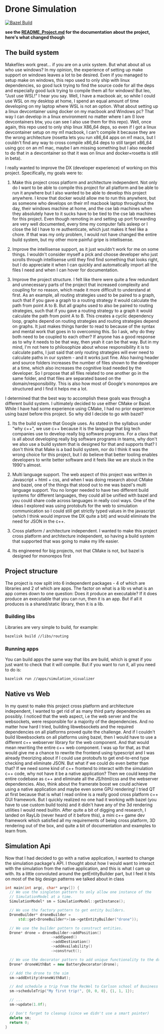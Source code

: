 # Drone Simulation

[![Bazel Build](https://github.com/leonitousconforti/drone_simulation/actions/workflows/bazel_build.yml/badge.svg?branch=bazel)](https://github.com/leonitousconforti/drone_simulation/actions/workflows/bazel_build.yml)

__see the [README_Project.md](./README_Project.md) for the documentation about the project, here's what changed though__

## The build system

Makefiles work great... if you are on a unix system. But what about all us who use windows? In my opinion, the experience of setting up make support on windows leaves a lot to be desired. Even if you managed to setup make on windows, this repo used to only ship with linux dependencies, so good luck trying to find the source code for all the deps and especially good luck trying to compile them all for windows! But leo, "Just use WSL!" I hear you say. Well, I have a macbook air, so while I could use WSL on my desktop at home, I spend an equal amount of time developing on my laptop where WSL is not an option. What about setting up a linux devcontainer using docker on my macbook and Windows pc? That way I can develop in a linux environment no matter where I am (I love devcontainers btw, you can see I also use them for this repo). Well, once again, this repo used to only ship linux X86_64 deps, so even if I got a linux devcontainer setup on my m1 macbook, I can't compile it because they are the wrong architecture (rosetta lets you run x86_64 apps on m1 macs, but I couldn't find any way to cross compile x86_64 deps to still target x86_64 using gcc on an m1 mac, maybe I am missing something but I also needed to do that in a devcontainer so that it was on linux and docker+rosetta is still in beta).

I really wanted to improve the DX (developer experience) of working on this project. Specifically, my goals were to:

1. Make this project cross platform and architecture independent. Not only do I want to be able to compile this project for all platform and be able to run it anywhere but I also wanted to be able to develop this project anywhere. I know that docker would allow me to run this anywhere, but as someone who develops on their m1 macbook laptop throughout the day, their windows machine at home, and the cse lab machines when they absolutely have to it sucks have to be tied to the cse lab machines for this project. Even though remoting in and setting up port forwarding are very well documented, every time my computer falls asleep or I close the lid I have to re authenticate, which just makes it feel like a chore. If that was my only problem, I would not have changed the entire build system, but my other more painful gripe is intellisense.

2. Improve the intellisense support, as it just wouldn't work for me on some things. I wouldn't consider myself a pick and choose developer who just scrolls through intellisense until they find find something that looks right, but I do appreciate it when I can quickly and automatically import all the files I need and when I can hover for documentation.

3. Improve the project structure. I felt like there were quite a few redundant and unnecessary parts of the project that increased complexity and coupling for no reason, which made it more difficult to understand at first. As an example, all routing strategies used to be paired to a graph, such that if you gave a graph to a routing strategy it would calculate the path from point A to B. But all graphs used to also be paired to routing strategies, such that if you gave a routing strategy to a graph it would calculate the path from point A to B. This creates a cyclic dependency loop, graphs depend on routing strategies and routing strategies depend on graphs. It just makes things harder to read to because of the syntax and mental work that goes in to overcoming this. So I ask, why do they both need to be coupled to each other? If anyone has a good response as to why it needs to be that way, then yeah it can be that way. But in my mind, I'm not here to philosophize about whose responsibility it is to calculate paths, I just said that only routing strategies will ever need to calculate paths in our system - and it works just fine. Also having header and source folders increases the number of files shown to the developer at a time, which also increases the cognitive load needed by the developer. So I propose that all files related to one another go in the same folder, and that files are separated based on the domain/responsibility. This is also how most of Google's monorepos are structured and I find it helps me a lot.

I determined that the best way to accomplish these goals was through a different build system. I ultimately decided to use either CMake or Bazel. While I have had some experience using CMake, I had no prior experience using bazel before this project. So why did I decide to go with bazel?

1. Its the build system that Google uses. As stated in the syllabus under "why c++", we use c++ because it is the language that big tech companies use to develop really big software programs. For a class that is all about developing really big software programs in teams, why don't we also use a build system that is designed for that and supports that? I don't think that Make is a bad build system, nor do I think it was the wrong choice for this project, but I do believe that better tooling enables developers to write better software and it feels like we are stuck in the 1990's almost.

2. Multi language support. The web aspect of this project was written in Javascript + html + css, and when I was doing research about CMake and bazel, one of the things that stood out to me was bazel's multi language support. You no longer needed to have two different build systems for different languages, they could all be unified with bazel and you could share code across languages in really cool ways. One of the ideas I explored was using protobufs for the web to simulation communication so I could still get strictly typed values in the javascript (which I think would improve the DX quite a bit) and would eliminate the need for JSON in the c++.

3. Cross platform / architecture independent. I wanted to make this project cross platform and architecture independent, so having a build system that supported that was going to make my life easier.

4. Its engineered for big projects, not that CMake is not, but bazel is designed for monorepos first

## Project structure

The project is now split into 6 independent packages - 4 of which are libraries and 2 of which are apps. The factor on what is a lib vs what is an app comes down to one question: Does it produce an executable? If it does produce an executable that you can run, then it is an app. But if all it produces is a shared/static library, then it is a lib.

### Building libs

Libraries are very simple to build, for example:
```bash
bazelisk build //libs/routing
```

### Running apps

You can build apps the same way that libs are build, which is great if you just want to check that it will compile. But if you want to run it, all you need to do is:
```bash
bazelisk run //apps/simulation_visualizer
```

## Native vs Web

In my quest to make this project cross platform and architecture independent, I wanted to get rid of as many third party dependencies as possibly. I noticed that the web aspect, i.e the web server and the websockets, were responsible for a majority of the dependencies. And no matter how hard I tried, building libwebsockets and the required dependencies on all platforms proved quite the challenge. And if I couldn't build libwebsockets on all platforms using bazel, then I would have to use a different c++ webserver library for the web component. And that would mean rewriting the entire c++ web component. I was up for that, as that would give me a chance to rewrite the frontend using typescript and I was already theorizing about if I could use protobufs to get end-to-end type checking and eliminate JSON. But what if we could do even better than that? If we need some kind of c++ frontend to interact with the simulation c++ code, why not have it be a native application? Then we could keep the entire codebase as c++ and eliminate all the JS/html/css and the webserver dependencies. Also, think about the framerate boost we could achieve using a native application and maybe even some GPU rendering! I tried QT at first because that is what I read online is a really good cross platform c++ GUI framework. But I quickly realized no one had it working with bazel (you have to use custom build tools) and it didn't have any of the 3d rendering utilities I would need builtin. After quite a bit of digging and research, I landed on RayLib (never heard of it before this), a mini c++ game dev framework which satisfied all my requirements of being cross platform, 3D rendering out of the box, and quite a bit of documentation and examples to learn from.

## Simulation Api

Now that I had decided to go with a native application, I wanted to change the simulation package's API. I thought about how I would want to interact with the simulation from the native application, and this is what I cam up with. Its a little convoluted around the getEntityBuilder part, but I feel it hits on most of the big design patterns we talked about in class

```c++
int main(int argc, char* argv[]) {
  // We use the singleton pattern to only allow one instance of the
  // SimulationModel at a time.
  SimulationModel* sm = SimulationModel::getInstance();

  // We use the factory pattern to get entity builders.
  DroneBuilder* droneBuilder =
      std::get<DroneBuilder*>(sm->getEntityBuilder("drone"));

  // We use the builder pattern to construct entities.
  Drone* drone = droneBuilder->addPosition()
                     ->addSpeed()
                     ->addDestination()
                     ->addAvailability()
                     ->construct();

  // We use the decorator pattern to add unique functionality to the drone
  Drone* droneWithBat = new BatteryDecorator(drone);

  // Add the drone to the sim
  sm->addEntity(droneWithBat);

  // And schedule a trip from the RecWel to Carlson school of Business
  sm->scheduleTrip("My first trip!", {0, 0, 0}, {1, 1, 1});

  // ...
  sm->update(1.0f);

  // Don't forget to cleanup (since we didn't use a smart pointer)
  delete sm;
  return 0;
}
```
